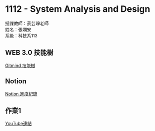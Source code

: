# 1112 - System Analysis and Design 
授課教師：蔡芸琤老師  
姓名：張嫻安  
系級：科技系113

## WEB 3.0 技能樹
[Gitmind 技能樹](https://gitmind.com/app/docs/ml1hlgg3)

## Notion
[Notion 進度紀錄](https://pricey-arch-e14.notion.site/SAD-eda77d94e15c475d8ae7c8cfe7c91bda)

<!-- 
## 說明
1. Blockchain Knowledge
* https://www.coursera.org/learn/introduction-blockchain-technologies#syllabus

### DApps
Decentralized applications are software applications that run on a blockchain network that offers greater security, transparency, and decentralization. Built on decentralized infrastructure means that they are not controlled by a single entity or organization, but rather by a network of nodes that work together to maintain the blockchain. It is designed to provide users with greater control over their data and assets, as well as increasing security and transparency. They can be used for a wide range of purposes, including financial services, gaming, social networking, and more.


### Cryptocurrency Wallet
Cryptocurrency wallet allows users to interact with the dApp, make transactions, and store their digital assets. The blockchain network that will be used for dApp development is Ethereum.

2. DApps Development
* https://www.coursera.org/learn/decentralized-apps-on-blockchain#syllabus
-->

## 作業1
[YouTube連結](https://youtu.be/TMauw5cIRKA)
